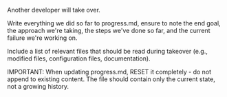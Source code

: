 Another developer will take over.

Write everything we did so far to progress.md, ensure to note the end goal, the approach we're taking, the steps we've done so far, and the current failure we're working on.

Include a list of relevant files that should be read during takeover (e.g., modified files, configuration files, documentation).

IMPORTANT: When updating progress.md, RESET it completely - do not append to existing content. The file should contain only the current state, not a growing history.
